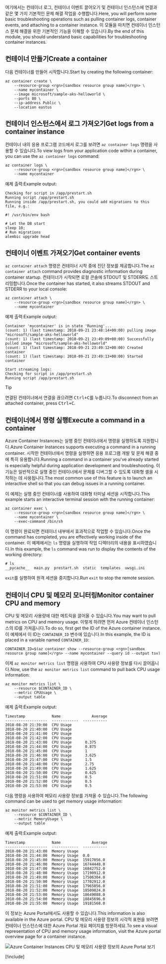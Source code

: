 <span data-ttu-id="21b8e-101">여기에서는 컨테이너 로그, 컨테이너 이벤트 끌어오기 및 컨테이너 인스턴스에 연결과 같은 몇 가지 기본적인 문제 해결 작업을 수행합니다.</span><span class="sxs-lookup"><span data-stu-id="21b8e-101">Here, you will perform some basic troubleshooting operations such as pulling container logs, container events, and attaching to a container instance.</span></span> <span data-ttu-id="21b8e-102">이 모듈을 마치면 컨테이너 인스턴스 문제 해결을 위한 기본적인 기능을 이해할 수 있습니다.</span><span class="sxs-lookup"><span data-stu-id="21b8e-102">By the end of this module, you should understand basic capabilities for troubleshooting container instances.</span></span>

## <a name="create-a-container"></a><span data-ttu-id="21b8e-103">컨테이너 만들기</span><span class="sxs-lookup"><span data-stu-id="21b8e-103">Create a container</span></span>

<span data-ttu-id="21b8e-104">다음 컨테이너를 만들어 시작합니다.</span><span class="sxs-lookup"><span data-stu-id="21b8e-104">Start by creating the following container:</span></span> 

```azurecli
az container create \
    --resource-group <rgn>[sandbox resource group name]</rgn> \
    --name mycontainer \
    --image microsoft/sample-aks-helloworld \
    --ports 80 \
    --ip-address Public \
    --location eastus
```

## <a name="get-logs-from-a-container-instance"></a><span data-ttu-id="21b8e-105">컨테이너 인스턴스에서 로그 가져오기</span><span class="sxs-lookup"><span data-stu-id="21b8e-105">Get logs from a container instance</span></span>

<span data-ttu-id="21b8e-106">컨테이너 내의 응용 프로그램 코드에서 로그를 보려면 `az container logs` 명령을 사용할 수 있습니다.</span><span class="sxs-lookup"><span data-stu-id="21b8e-106">To view logs from your application code within a container, you can use the `az container logs` command:</span></span>

```azurecli
az container logs \
    --resource-group <rgn>[sandbox resource group name]</rgn> \
    --name mycontainer
```

<span data-ttu-id="21b8e-107">예제 출력:</span><span class="sxs-lookup"><span data-stu-id="21b8e-107">Example output:</span></span>

```output
Checking for script in /app/prestart.sh
Running script /app/prestart.sh
Running inside /app/prestart.sh, you could add migrations to this file, e.g.:

#! /usr/bin/env bash

# Let the DB start
sleep 10;
# Run migrations
alembic upgrade head
```

## <a name="get-container-events"></a><span data-ttu-id="21b8e-108">컨테이너 이벤트 가져오기</span><span class="sxs-lookup"><span data-stu-id="21b8e-108">Get container events</span></span>

<span data-ttu-id="21b8e-109">`az container attach` 명령은 컨테이너 시작 중에 진단 정보를 제공합니다.</span><span class="sxs-lookup"><span data-stu-id="21b8e-109">The `az container attach` command provides diagnostic information during container startup.</span></span> <span data-ttu-id="21b8e-110">컨테이너가 시작되면 로컬 콘솔에 STDOUT 및 STDERR도 스트리밍합니다.</span><span class="sxs-lookup"><span data-stu-id="21b8e-110">Once the container has started, it also streams STDOUT and STDERR to your local console:</span></span>

```azurecli
az container attach \
    --resource-group <rgn>[sandbox resource group name]</rgn> \
    --name mycontainer
```

<span data-ttu-id="21b8e-111">예제 출력:</span><span class="sxs-lookup"><span data-stu-id="21b8e-111">Example output:</span></span>

```output
Container 'mycontainer' is in state 'Running'...
(count: 1) (last timestamp: 2018-09-21 23:48:14+00:00) pulling image "microsoft/sample-aks-helloworld"
(count: 1) (last timestamp: 2018-09-21 23:49:09+00:00) Successfully pulled image "microsoft/sample-aks-helloworld"
(count: 1) (last timestamp: 2018-09-21 23:49:12+00:00) Created container
(count: 1) (last timestamp: 2018-09-21 23:49:13+00:00) Started container

Start streaming logs:
Checking for script in /app/prestart.sh
Running script /app/prestart.sh
```

> [!TIP]
> <span data-ttu-id="21b8e-112">연결된 컨테이너에서 연결을 끊으려면 <kbd>Ctrl+C</kbd>를 누릅니다.</span><span class="sxs-lookup"><span data-stu-id="21b8e-112">To disconnect from an attached container, press <kbd>Ctrl+C</kbd>.</span></span>

## <a name="execute-a-command-in-a-container"></a><span data-ttu-id="21b8e-113">컨테이너에서 명령 실행</span><span class="sxs-lookup"><span data-stu-id="21b8e-113">Execute a command in a container</span></span>

<span data-ttu-id="21b8e-114">Azure Container Instances는 실행 중인 컨테이너에서 명령을 실행하도록 지원합니다.</span><span class="sxs-lookup"><span data-stu-id="21b8e-114">Azure Container Instances supports executing a command in a running container.</span></span> <span data-ttu-id="21b8e-115">시작한 컨테이너에서 명령을 실행하면 응용 프로그램 개발 및 문제 해결 중에 특히 유용합니다.</span><span class="sxs-lookup"><span data-stu-id="21b8e-115">Running a command in a container you've already started is especially helpful during application development and troubleshooting.</span></span> <span data-ttu-id="21b8e-116">이 기능은 일반적으로 실행 중인 컨테이너에서 문제를 디버그할 수 있도록 대화형 셸을 시작하는 데 사용됩니다.</span><span class="sxs-lookup"><span data-stu-id="21b8e-116">The most common use of this feature is to launch an interactive shell so that you can debug issues in a running container.</span></span>

<span data-ttu-id="21b8e-117">이 예제는 실행 중인 컨테이너를 사용하여 대화형 터미널 세션을 시작합니다.</span><span class="sxs-lookup"><span data-stu-id="21b8e-117">This example starts an interactive terminal session with the running container:</span></span>

```azurecli
az container exec \
    --resource-group <rgn>[sandbox resource group name]</rgn> \
    --name mycontainer \
    --exec-command /bin/sh
```

<span data-ttu-id="21b8e-118">이 명령이 완료되면 컨테이너 내부에서 효과적으로 작업할 수 있습니다.</span><span class="sxs-lookup"><span data-stu-id="21b8e-118">Once the command has completed, you are effectively working inside of the container.</span></span> <span data-ttu-id="21b8e-119">이 예제에서는 `ls` 명령을 실행하여 작업 디렉터리의 내용을 표시하였습니다.</span><span class="sxs-lookup"><span data-stu-id="21b8e-119">In this example, the `ls` command was run to display the contents of the working directory:</span></span>

```output
# ls
__pycache__  main.py  prestart.sh  static  templates  uwsgi.ini
```

<span data-ttu-id="21b8e-120">`exit`를 실행하여 원격 세션을 중지합니다.</span><span class="sxs-lookup"><span data-stu-id="21b8e-120">Run `exit` to stop the remote session.</span></span>

## <a name="monitor-container-cpu-and-memory"></a><span data-ttu-id="21b8e-121">컨테이너 CPU 및 메모리 모니터링</span><span class="sxs-lookup"><span data-stu-id="21b8e-121">Monitor container CPU and memory</span></span>

<span data-ttu-id="21b8e-122">CPU 및 메모리 사용량에 대한 메트릭을 끌어올 수 있습니다.</span><span class="sxs-lookup"><span data-stu-id="21b8e-122">You may want to pull metrics on CPU and memory usage.</span></span> <span data-ttu-id="21b8e-123">이렇게 하려면 먼저 Azure 컨테이너 인스턴스의 ID를 가져옵니다.</span><span class="sxs-lookup"><span data-stu-id="21b8e-123">To do so, first get the ID of the Azure container instance.</span></span> <span data-ttu-id="21b8e-124">이 예제에서 이 ID는 `CONTAINER_ID` 변수에 있습니다.</span><span class="sxs-lookup"><span data-stu-id="21b8e-124">In this example, the ID is placed in a variable named `CONTAINER_ID`:</span></span>

```azurecli
CONTAINER_ID=$(az container show --resource-group <rgn>[sandbox resource group name]</rgn> --name mycontainer --query id --output tsv)
```

<span data-ttu-id="21b8e-125">이제 `az monitor metrics list` 명령을 사용하여 CPU 사용량 정보를 다시 끌어옵니다.</span><span class="sxs-lookup"><span data-stu-id="21b8e-125">Now, use the `az monitor metrics list` command to pull back CPU usage information:</span></span>

```azurecli
az monitor metrics list \
    --resource $CONTAINER_ID \
    --metric CPUUsage \
    --output table
```

<span data-ttu-id="21b8e-126">예제 출력:</span><span class="sxs-lookup"><span data-stu-id="21b8e-126">Example output:</span></span>

```output
Timestamp            Name              Average
-------------------  ------------  -----------
2018-08-20 21:39:00  CPU Usage
2018-08-20 21:40:00  CPU Usage
2018-08-20 21:41:00  CPU Usage
2018-08-20 21:42:00  CPU Usage
2018-08-20 21:43:00  CPU Usage      0.375
2018-08-20 21:44:00  CPU Usage      0.875
2018-08-20 21:45:00  CPU Usage      1
2018-08-20 21:46:00  CPU Usage      3.625
2018-08-20 21:47:00  CPU Usage      1.5
2018-08-20 21:48:00  CPU Usage      2.75
2018-08-20 21:49:00  CPU Usage      1.625
2018-08-20 21:50:00  CPU Usage      0.625
2018-08-20 21:51:00  CPU Usage      0.5
2018-08-20 21:52:00  CPU Usage      0.5
2018-08-20 21:53:00  CPU Usage      0.5
```

<span data-ttu-id="21b8e-127">다음 명령을 사용하여 메모리 사용량 정보를 가져올 수 있습니다.</span><span class="sxs-lookup"><span data-stu-id="21b8e-127">The following command can be used to get memory usage information:</span></span>

```azurecli
az monitor metrics list \
    --resource $CONTAINER_ID \
    --metric MemoryUsage \
    --output table
```

<span data-ttu-id="21b8e-128">예제 출력:</span><span class="sxs-lookup"><span data-stu-id="21b8e-128">Example output:</span></span>

```output
Timestamp            Name              Average
-------------------  ------------  -----------
2018-08-20 21:43:00  Memory Usage
2018-08-20 21:44:00  Memory Usage  0.0
2018-08-20 21:45:00  Memory Usage  15917056.0
2018-08-20 21:46:00  Memory Usage  16744448.0
2018-08-20 21:47:00  Memory Usage  16842752.0
2018-08-20 21:48:00  Memory Usage  17190912.0
2018-08-20 21:49:00  Memory Usage  17506304.0
2018-08-20 21:50:00  Memory Usage  17702912.0
2018-08-20 21:51:00  Memory Usage  17965056.0
2018-08-20 21:52:00  Memory Usage  18509824.0
2018-08-20 21:53:00  Memory Usage  18649088.0
2018-08-20 21:54:00  Memory Usage  18845696.0
2018-08-20 21:55:00  Memory Usage  19181568.0
```

<span data-ttu-id="21b8e-129">이 정보는 Azure Portal에서도 사용할 수 있습니다.</span><span class="sxs-lookup"><span data-stu-id="21b8e-129">This information is also available in the Azure portal.</span></span> <span data-ttu-id="21b8e-130">CPU 및 메모리 사용량 정보의 시각적 표현을 보려면 컨테이너 인스턴스에 대한 Azure Portal 개요 페이지를 방문하세요.</span><span class="sxs-lookup"><span data-stu-id="21b8e-130">To see a visual representation of CPU and memory usage information, visit the Azure portal overview page for a container instance.</span></span>

![Azure Container Instances CPU 및 메모리 사용량 정보의 Azure Portal 보기](../media/6-cpu-memory.png)

[!include[](../../../includes/azure-sandbox-cleanup.md)]
